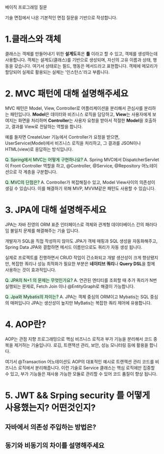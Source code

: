 베이직 프로그래밍 질문

기술 면접에서 나온 기본적인 면접 질문을 기반으로 작성합니다.

# 1.클래스와 객체
클래스는 객체를 만들어내기 위한 **설계도**혹은 **틀** 이라고 할 수 있고, 객체를 생성하는데 사용합니다.
객체는 설계도(클래스)를 기반으로 생성되며, 자신의 고유 이름과 상태, 행동을 갖습니다.
여기서 상태로는 필드, 행동은 메서드라고 표현합니다.
객체에 메모리가 할당되어 실제로 활용되는 실체는 '인스턴스'라고 부릅니다.

# 2. MVC 패턴에 대해 설명해주세요
MVC 패턴은 Model, View, Controller로 어플리케이션을 분리해서 관심사를 분리하는 패턴입니다.
**Model**은 데이터와 비즈니스 로직을 담당하고, **View**는 사용자에게 보여지는 화면을 처리하며
**Controller**는 사용자 요청을 받아서 적절한 **Model**을 호출하고, 결과를 View로 전달하는 역할을 합니다.

예를 들자면 CreateUser 기능에서 Controller가 요청을 받으면, UserService(Model)에서 비즈니스 로직을 처리하고,
그 결과를 JSON이나 HTML(view)로 응답하는 방식입니다.

<span style="background-color:#DCFFE4"> 
Q. Spring에서 MVC는 어떻게 구현하나요? </span>
A. Spring MVC에서 DispatcherServlet이 Front Controller 역할을 하고, 
@Controller, @Service, @Repository 어노테이션으로 각 계층을 구분합니다.


<span style="background-color:#DCFFE4"> Q. MVC의 단점은?</span>
A. Controller가 복잡해질수 있고, Model View사이의 의존성이 생길 수 있습니다.
이를 해결하기 위해 MVP, MVVM같은 패턴도 사용할 수 있습니다.

# 3. JPA에 대해 설명해주세요
JPA는 자바 진영의 ORM 표준 인터페이스로 객체와 관계형 데이터베이스 간의 패러다임 불일치 문제를 해결해주는 기술 입니다.

개발자가 SQL을 직접 작성하지 않아도 JPA가 객체 매핑과 SQL 생성을 자동화해주고,
Spring Data JPA와 결합하면 메서드 이름만으로도 쿼리가 자동 생성 됩니다.

실제로 프로젝트를 진행하면서 CRUD 작업이 간소화되고 개발 생산성이 크게 향상됐지만,
복잡한 쿼리나 성능 최적화가 필요한 부분은 **네이티브 쿼리**나 **Query DSL**을 함께 사용하는 것이 효과적입니다.

<span style="background-color:#DCFFE4"> Q. JPA의 N+1 의 문제는 무엇인가요?</span>
A. 연관된 엔티티를 조회할 때 추가 쿼리가 N번 실행되는 문제로,
Fetch Join 이나 @EntityGraph로 해결이 가능합니다.

<span style="background-color:#DCFFE4"> Q. Jpa와 Mybatis의 차이는?</span>
A. JPA는 객체 중심의 ORM이고 Mybatis는 SQL 중심의 매퍼입니다
JPA는 생산성이 높지만 MyBatis는 복잡한 쿼리 제어에 유용합니다.

# 4. AOP란?
AOP는 관점 지향 프로그래밍으로 핵심 비즈니스 로직과 부가 기능을 분리해서 코드 중복을 제거하는 기술입니다.
로깅, 트랜잭션 관리, 보안, 성능 모니터링 등에 활용을 합니다.

여기서 @Transaction 어노테이션도 AOP의 대표적인 예시로 트랜잭션 관리 코드를 비즈니스 로직에서 분리해줍니다.
이런 기술로 Service 클래스는 핵심 로직에만 집중할 수 있고, 부가 기능들은 재사용 가능한 모듈로 관리할 수 있어 코드 품질이 향상 됩니다.

# 5. JWT && Srping security 를 어떻게 사용했는지? 어떤것인지?

## 자바에서 의존성 주입하는 방법은?

## 동기와 비동기의 차이를 설명해주세요

